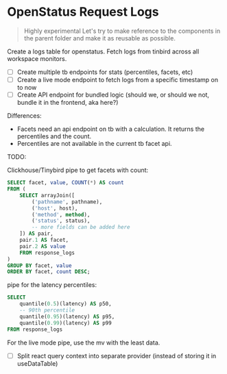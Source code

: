 # OpenStatus Request Logs

> Highly experimental
> Let's try to make reference to the components in the parent folder and make it as reusable as possible.

Create a logs table for openstatus. Fetch logs from tinbird across all workspace monitors.

- [ ] Create multiple tb endpoints for stats (percentiles, facets, etc)
- [ ] Create a live mode endpoint to fetch logs from a specific timestamp on to now
- [ ] Create API endpoint for bundled logic (should we, or should we not, bundle it in the frontend, aka here?)

Differences:

- Facets need an api endpoint on tb with a calculation. It returns the percentiles and the count.
- Percentiles are not available in the current tb facet api.

TODO:

Clickhouse/Tinybird pipe to get facets with count:

```sql
SELECT facet, value, COUNT(*) AS count
FROM (
    SELECT arrayJoin([
        ('pathname', pathname),
        ('host', host),
        ('method', method),
        ('status', status),
        -- more fields can be added here
    ]) AS pair,
    pair.1 AS facet,
    pair.2 AS value
    FROM response_logs
)
GROUP BY facet, value
ORDER BY facet, count DESC;
```

pipe for the latency percentiles:

```sql
SELECT
    quantile(0.5)(latency) AS p50,
    -- 90th percentile
    quantile(0.95)(latency) AS p95,
    quantile(0.99)(latency) AS p99
FROM response_logs
```

For the live mode pipe, use the mv with the least data.

- [ ] Split react query context into separate provider (instead of storing it in useDataTable)
